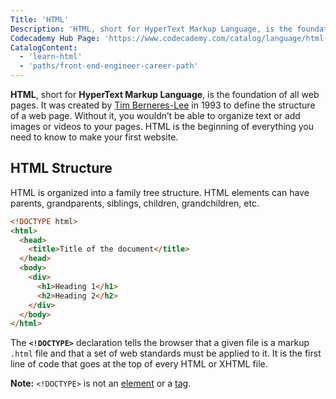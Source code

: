 ```yaml
---
Title: 'HTML'
Description: 'HTML, short for HyperText Markup Language, is the foundation of all web pages. It was created by Tim Berneres-Lee in 1993 to define the structure of a web page.'
Codecademy Hub Page: 'https://www.codecademy.com/catalog/language/html-css'
CatalogContent:
  - 'learn-html'
  - 'paths/front-end-engineer-career-path'
---
```


**HTML**, short for **HyperText Markup Language**, is the foundation of all web pages. It was created by [Tim Berneres-Lee](https://www.codecademy.com/resources/docs/general/tim-berners-lee) in 1993 to define the structure of a web page. Without it, you wouldn’t be able to organize text or add images or videos to your pages. HTML is the beginning of everything you need to know to make your first website.

## HTML Structure

HTML is organized into a family tree structure. HTML elements can have parents, grandparents, siblings, children, grandchildren, etc.

```html
<!DOCTYPE html>
<html>
  <head>
    <title>Title of the document</title>
  </head>
  <body>
    <div>
      <h1>Heading 1</h1>
      <h2>Heading 2</h2>
    </div>
  </body>
</html>
```

The **`<!DOCTYPE>`** declaration tells the browser that a given file is a markup `.html` file and that a set of web standards must be applied to it. It is the first line of code that goes at the top of every HTML or XHTML file.

**Note:** `<!DOCTYPE>` is not an [element](https://www.codecademy.com/resources/docs/html/elements) or a [tag](https://www.codecademy.com/resources/docs/html/tags).
